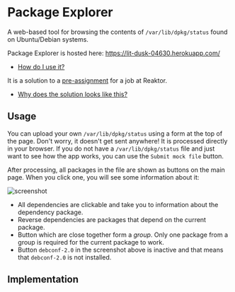 # Package Explorer
A web-based tool for browsing the contents of `/var/lib/dpkg/status` found on Ubuntu/Debian systems.

Package Explorer is hosted here: https://lit-dusk-04630.herokuapp.com/
* [How do I use it?](#usage)

It is a solution to a [pre-assignment](https://www.reaktor.com/junior-dev-assignment/) for a job at Reaktor.
* [Why does the solution looks like this?](#design-decisions)

## Usage

You can upload your own `/var/lib/dpkg/status` using a form at the top of the page. Don't worry, it doesn't get sent anywhere! It is processed directly in your browser. If you do not have a `/var/lib/dpkg/status` file and just want to see how the app works, you can use the `Submit mock file` button.

After processing, all packages in the file are shown as buttons on the main page. When you click one, you will see some information about it:

![screenshot](../assets/screenshot.PNG)

* All dependencies are clickable and take you to information about the dependency package.
* Reverse dependencies are packages that depend on the current package.
* Button which are close together form a *group*. Only one package from a group is required for the current package to work.
* Button `debconf-2.0` in the screenshot above is inactive and that means that `debconf-2.0` is not installed.

## Implementation
